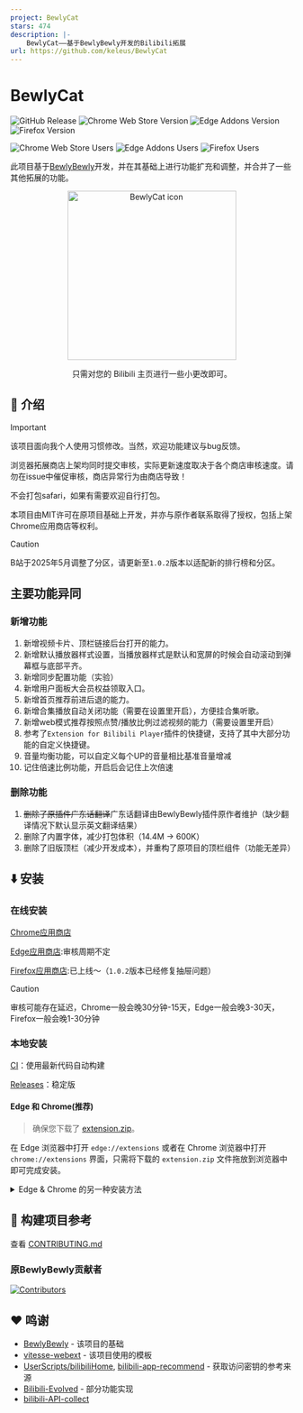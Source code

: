 ```yaml
---
project: BewlyCat
stars: 474
description: |-
    BewlyCat——基于BewlyBewly开发的Bilibili拓展
url: https://github.com/keleus/BewlyCat
---
```


# BewlyCat

![GitHub Release](https://img.shields.io/github/v/release/keleus/BewlyCat?label=Github) ![Chrome Web Store Version](https://img.shields.io/chrome-web-store/v/oopkfefbgecikmfbbapnlpjidoomhjpl?label=Chrome) ![Edge Addons Version](https://img.shields.io/badge/dynamic/json?color=blue&label=Edge&query=%24.version&url=https%3A%2F%2Fmicrosoftedge.microsoft.com%2Faddons%2Fgetproductdetailsbycrxid%2Faaammfjdfifgnfnbflolojihjfhdploj) ![Firefox Version](https://img.shields.io/amo/v/bewlycat?label=Firefox)

![Chrome Web Store Users](https://img.shields.io/chrome-web-store/users/oopkfefbgecikmfbbapnlpjidoomhjpl?label=Chrome) ![Edge Addons Users](https://img.shields.io/badge/dynamic/json?label=Edge&query=%24.activeInstallCount&url=https%3A%2F%2Fmicrosoftedge.microsoft.com%2Faddons%2Fgetproductdetailsbycrxid%2Faaammfjdfifgnfnbflolojihjfhdploj) ![Firefox Users](https://img.shields.io/amo/users/bewlycat?label=Firefox)

此项目基于[BewlyBewly](https://github.com/BewlyBewly/BewlyBewly)开发，并在其基础上进行功能扩充和调整，并合并了一些其他拓展的功能。

<p align="center" style="margin-bottom: 0px !important;">
<img width="300" alt="BewlyCat icon" src="./assets/icon-512.png"><br/>
</p>

<p align="center">只需对您的 Bilibili 主页进行一些小更改即可。</p>

## 👋 介绍

> [!IMPORTANT]
> 该项目面向我个人使用习惯修改。当然，欢迎功能建议与bug反馈。
>
> 浏览器拓展商店上架均同时提交审核，实际更新速度取决于各个商店审核速度。请勿在issue中催促审核，商店异常行为由商店导致！
>
> 不会打包safari，如果有需要欢迎自行打包。
>
> 本项目由MIT许可在原项目基础上开发，并亦与原作者联系取得了授权，包括上架Chrome应用商店等权利。

> [!CAUTION]
> B站于2025年5月调整了分区，请更新至`1.0.2`版本以适配新的排行榜和分区。

## 主要功能异同

### 新增功能

1. 新增视频卡片、顶栏链接后台打开的能力。
2. 新增默认播放器样式设置，当播放器样式是默认和宽屏的时候会自动滚动到弹幕框与底部平齐。
3. 新增同步配置功能（实验）
4. 新增用户面板大会员权益领取入口。
5. 新增首页推荐前进后退的能力。
6. 新增合集播放自动关闭功能（需要在设置里开启），方便挂合集听歌。
7. 新增web模式推荐按照点赞/播放比例过滤视频的能力（需要设置里开启）
8. 参考了`Extension for Bilibili Player`插件的快捷键，支持了其中大部分功能的自定义快捷键。
9. 音量均衡功能，可以自定义每个UP的音量相比基准音量增减
10. 记住倍速比例功能，开启后会记住上次倍速

### 删除功能

1. ~~删除了原插件广东话翻译~~广东话翻译由BewlyBewly插件原作者维护（缺少翻译情况下默认显示英文翻译结果）
2. 删除了内置字体，减少打包体积（14.4M -> 600K）
3. 删除了旧版顶栏（减少开发成本），并重构了原项目的顶栏组件（功能无差异）

## ⬇️ 安装

### 在线安装

[Chrome应用商店](https://chromewebstore.google.com/detail/oopkfefbgecikmfbbapnlpjidoomhjpl)

[Edge应用商店](https://microsoftedge.microsoft.com/addons/detail/bewlycat/aaammfjdfifgnfnbflolojihjfhdploj):审核周期不定

[Firefox应用商店](https://addons.mozilla.org/en-US/firefox/addon/bewlycat/):已上线～（`1.0.2`版本已经修复抽屉问题）

> [!CAUTION]
> 审核可能存在延迟，Chrome一般会晚30分钟-15天，Edge一般会晚3-30天，Firefox一般会晚1-30分钟

### 本地安装

[CI](https://github.com/keleus/BewlyCat/actions)：使用最新代码自动构建

[Releases](https://github.com/keleus/BewlyCat/releases)：稳定版

#### Edge 和 Chrome(推荐)

> 确保您下载了 [extension.zip](https://github.com/keleus/BewlyCat/releases)。

在 Edge 浏览器中打开 `edge://extensions` 或者在 Chrome 浏览器中打开 `chrome://extensions` 界面，只需将下载的 `extension.zip` 文件拖放到浏览器中即可完成安装。

<details>
 <summary> Edge & Chrome 的另一种安装方法 </summary>

#### Edge

> 确保您下载了 [extension.zip](https://github.com/keleus/BewlyCat/releases) 并解压缩该文件。

1. 在地址栏输入 `edge://extensions/` 并按回车
2. 打开 `开发者模式` 并点击 `加载已解压的拓展程序` <br/> <img width="655" alt="image" src="https://user-images.githubusercontent.com/33394391/232246901-e3544c16-bde2-480d-b770-ca5242793963.png">
3. 在浏览器中加载解压后的扩展文件夹

#### Chrome

> 确保您下载了 [extension.zip](https://github.com/keleus/BewlyCat/releases) 并解压缩该文件。

1. 在地址栏输入 `chrome://extensions/` 并按回车
2. 打开 `开发者模式` 并点击 `加载已解压的拓展程序` <br/> <img width="655" alt="Snipaste_2022-03-27_18-17-04" src="https://user-images.githubusercontent.com/33394391/160276882-13da0484-92c1-47dd-add8-7655c5c2bf1c.png">
3. 在浏览器中加载解压后的扩展文件夹

</details>

## 🤝 构建项目参考

查看 [CONTRIBUTING.md](docs/CONTRIBUTING-cmn_CN.md)

### 原BewlyBewly贡献者

[![Contributors](https://contrib.rocks/image?repo=hakadao/BewlyBewly)](https://github.com/BewlyBewly/BewlyBewly/graphs/contributors)

## ❤️ 鸣谢

- [BewlyBewly](https://github.com/BewlyBewly/BewlyBewly) - 该项目的基础
- [vitesse-webext](https://github.com/antfu/vitesse-webext) - 该项目使用的模板
- [UserScripts/bilibiliHome](https://github.com/indefined/UserScripts/tree/master/bilibiliHome),
[bilibili-app-recommend](https://github.com/magicdawn/bilibili-app-recommend) - 获取访问密钥的参考来源
- [Bilibili-Evolved](https://github.com/the1812/Bilibili-Evolved) - 部分功能实现
- [bilibili-API-collect](https://github.com/SocialSisterYi/bilibili-API-collect)


